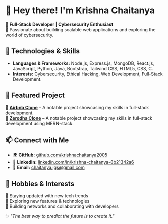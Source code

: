 # 👋 Hey there! I'm Krishna Chaitanya  

🚀 **Full-Stack Developer | Cybersecurity Enthusiast**  
🌱 Passionate about building scalable web applications and exploring the world of cybersecurity.  

## 🔧 Technologies & Skills  
- **Languages & Frameworks:** Node.js, Express.js, MongoDB, React.js, JavaScript, Python, Java, Bootstrap, Tailwind CSS, HTML5, CSS, C.  
- **Interests:** Cybersecurity, Ethical Hacking, Web Development, Full-Stack Development.  

## 📌 Featured Project  
🚀 **[Airbnb Clone](https://github.com/krishnachaitanya2005/Apna-College-Major-Project.git)** – A notable project showcasing my skills in full-stack development.  
🚀 **[Zerodha Clone](https://github.com/krishnachaitanya2005/Zerodha-Clone.git)** – A notable project showcasing my skills in full-stack development using MERN-stack.  

## 📫 Connect with Me  
- 🌍 **GitHub:** [github.com/krishnachaitanya2005](https://github.com/krishnachaitanya2005)  
- 💼 **LinkedIn:** [linkedin.com/in/krishna-chaitanya-8b21342a6](https://www.linkedin.com/in/krishna-chaitanya-8b21342a6)  
- 📧 **Email:** [chaitanya.jgs@gmail.com](mailto:chaitanya.jgs@gmail.com)  

## 🎯 Hobbies & Interests  
🔹 Staying updated with new tech trends  
🔹 Exploring new features & technologies  
🔹 Building networks and collaborating with developers  

✨ _"The best way to predict the future is to create it."_  
